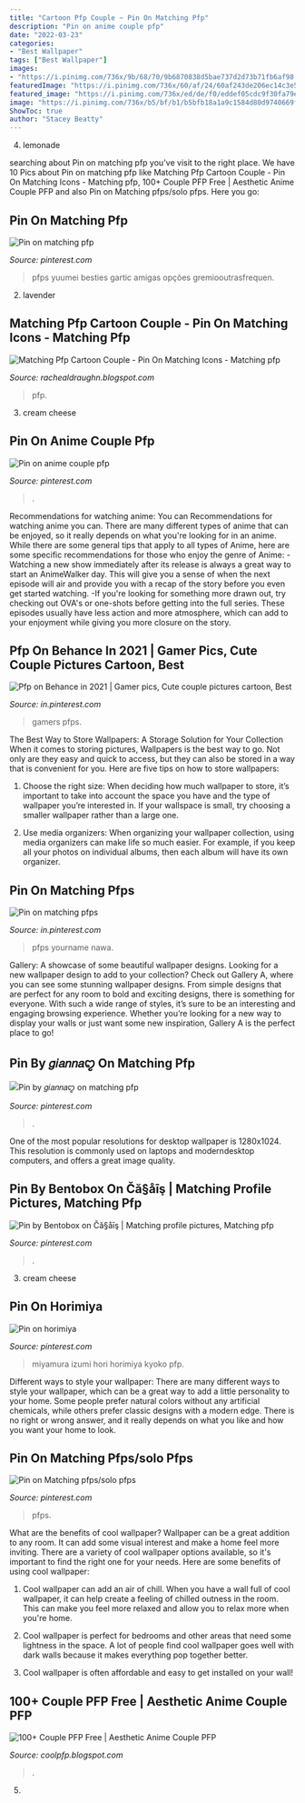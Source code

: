```yaml
---
title: "Cartoon Pfp Couple ~ Pin On Matching Pfp"
description: "Pin on anime couple pfp"
date: "2022-03-23"
categories:
- "Best Wallpaper"
tags: ["Best Wallpaper"]
images:
- "https://i.pinimg.com/736x/9b/68/70/9b6870838d5bae737d2d73b71fb6af98.jpg"
featuredImage: "https://i.pinimg.com/736x/60/af/24/60af243de206ec14c3e59294a8dff610.jpg"
featured_image: "https://i.pinimg.com/736x/ed/de/f0/eddef05cdc9f30fa79eca318090250a9.jpg"
image: "https://i.pinimg.com/736x/b5/bf/b1/b5bfb18a1a9c1584d80d9740669f3c03.jpg"
ShowToc: true
author: "Stacey Beatty"
---
```



4. lemonade 

	

		
searching about Pin on matching pfp you've visit to the right place. We have 10 Pics about Pin on matching pfp like Matching Pfp Cartoon Couple - Pin On Matching Icons - Matching pfp, 100+ Couple PFP Free | Aesthetic Anime Couple PFP and also Pin on Matching pfps/solo pfps. Here you go:
		
    
## Pin On Matching Pfp

<img loading=lazy src="https://i.pinimg.com/736x/9b/68/70/9b6870838d5bae737d2d73b71fb6af98.jpg" onerror="this.onerror=null;this.src='https://tse1.mm.bing.net/th?id=OIP.4BM9IyfSdXioIBXT4PmLsQAAAA&amp;pid=15.1';" alt="Pin on matching pfp">

_Source: pinterest.com_

>pfps yuumei besties gartic amigas opções gremiooutrasfrequen. 

	

2. lavender 

    
## Matching Pfp Cartoon Couple - Pin On Matching Icons - Matching Pfp

<img loading=lazy src="https://lh3.googleusercontent.com/proxy/EDr5ai44Pj914S6dOUX4wh6cKWL6tb7LR54pyXgLtPaLS4a6VQ83Pl4ehnE9N069y48mTxesHYMQvhMUYU9qth9Lh0RG-hEmutR2W-VWnuxCSN6NA18fAShIsl9llT7HAm9ndDYFJDzYVw=w1200-h630-p-k-no-nu" onerror="this.onerror=null;this.src='https://tse4.mm.bing.net/th?id=OIP.np7ddkORkhtzNlx_fEytLgHaEU&amp;pid=15.1';" alt="Matching Pfp Cartoon Couple - Pin On Matching Icons - Matching pfp">

_Source: rachealdraughn.blogspot.com_

>pfp. 

	

3. cream cheese 

    
## Pin On Anime Couple Pfp

<img loading=lazy src="https://i.pinimg.com/736x/b5/bf/b1/b5bfb18a1a9c1584d80d9740669f3c03.jpg" onerror="this.onerror=null;this.src='https://tse2.mm.bing.net/th?id=OIP.Z4USjKkn0Ie4kNlTP5D91wHaHd&amp;pid=15.1';" alt="Pin on anime couple pfp">

_Source: pinterest.com_

>. 

	

Recommendations for watching anime: You can
Recommendations for watching anime you can. There are many different types of anime that can be enjoyed, so it really depends on what you're looking for in an anime. While there are some general tips that apply to all types of Anime, here are some specific recommendations for those who enjoy the genre of Anime: 
-Watching a new show immediately after its release is always a great way to start an AnimeWalker day. This will give you a sense of when the next episode will air and provide you with a recap of the story before you even get started watching. 
-If you're looking for something more drawn out, try checking out OVA's or one-shots before getting into the full series. These episodes usually have less action and more atmosphere, which can add to your enjoyment while giving you more closure on the story.

    
## Pfp On Behance In 2021 | Gamer Pics, Cute Couple Pictures Cartoon, Best

<img loading=lazy src="https://i.pinimg.com/736x/e5/bd/6c/e5bd6c07fc5489af2c9858cc91ec5528.jpg" onerror="this.onerror=null;this.src='https://tse3.mm.bing.net/th?id=OIP.RrwK9RLZe6-fK0AamCkUxAHaHS&amp;pid=15.1';" alt="Pfp on Behance in 2021 | Gamer pics, Cute couple pictures cartoon, Best">

_Source: in.pinterest.com_

>gamers pfps. 

	

The Best Way to Store Wallpapers: A Storage Solution for Your Collection
When it comes to storing pictures, Wallpapers is the best way to go. Not only are they easy and quick to access, but they can also be stored in a way that is convenient for you. Here are five tips on how to store wallpapers:
1) Choose the right size: When deciding how much wallpaper to store, it’s important to take into account the space you have and the type of wallpaper you’re interested in. If your wallspace is small, try choosing a smaller wallpaper rather than a large one.

2) Use media organizers: When organizing your wallpaper collection, using media organizers can make life so much easier. For example, if you keep all your photos on individual albums, then each album will have its own organizer.

    
## Pin On Matching Pfps

<img loading=lazy src="https://i.pinimg.com/736x/ed/de/f0/eddef05cdc9f30fa79eca318090250a9.jpg" onerror="this.onerror=null;this.src='https://tse2.mm.bing.net/th?id=OIP.rbA-eG1xI_Qu82p5YtSUqgHaHb&amp;pid=15.1';" alt="Pin on matching pfps">

_Source: in.pinterest.com_

>pfps yourname nawa. 

	

Gallery: A showcase of some beautiful wallpaper designs.
Looking for a new wallpaper design to add to your collection? Check out Gallery A, where you can see some stunning wallpaper designs. From simple designs that are perfect for any room to bold and exciting designs, there is something for everyone. With such a wide range of styles, it’s sure to be an interesting and engaging browsing experience. Whether you’re looking for a new way to display your walls or just want some new inspiration, Gallery A is the perfect place to go!





	
	
    
## Pin By 𝑔𝑖𝑎𝑛𝑛𝑎ꨄ On Matching Pfp

<img loading=lazy src="https://i.pinimg.com/736x/60/af/24/60af243de206ec14c3e59294a8dff610.jpg" onerror="this.onerror=null;this.src='https://tse1.mm.bing.net/th?id=OIP.P1okbikcscgupS3cOvZCQgHaHa&amp;pid=15.1';" alt="Pin by 𝑔𝑖𝑎𝑛𝑛𝑎ꨄ on matching pfp">

_Source: pinterest.com_

>. 

	

One of the most popular resolutions for desktop wallpaper is 1280x1024. This resolution is commonly used on laptops and moderndesktop computers, and offers a great image quality.

    
## Pin By Bentobox On Čă§åīş | Matching Profile Pictures, Matching Pfp

<img loading=lazy src="https://i.pinimg.com/736x/fc/3c/94/fc3c944345108e561350cb70a345eb7b.jpg" onerror="this.onerror=null;this.src='https://tse2.mm.bing.net/th?id=OIP.j0O3clQYNh23y0SnhXIxHAHaHa&amp;pid=15.1';" alt="Pin by Bentobox on Čă§åīş | Matching profile pictures, Matching pfp">

_Source: pinterest.com_

>. 

	

3. cream cheese 

    
## Pin On Horimiya

<img loading=lazy src="https://i.pinimg.com/736x/87/d0/44/87d044fa1439809b49668ad2ff281dd6.jpg" onerror="this.onerror=null;this.src='https://tse1.mm.bing.net/th?id=OIP.eZ7Zq1SNr_uxX9MdDo4bHAHaHa&amp;pid=15.1';" alt="Pin on horimiya">

_Source: pinterest.com_

>miyamura izumi hori horimiya kyoko pfp. 

	

Different ways to style your wallpaper:
There are many different ways to style your wallpaper, which can be a great way to add a little personality to your home. Some people prefer natural colors without any artificial chemicals, while others prefer classic designs with a modern edge. There is no right or wrong answer, and it really depends on what you like and how you want your home to look.

    
## Pin On Matching Pfps/solo Pfps

<img loading=lazy src="https://i.pinimg.com/736x/99/66/b7/9966b705d5b29e21900fa5ed40b88493.jpg" onerror="this.onerror=null;this.src='https://tse4.mm.bing.net/th?id=OIP.edJWbhRWaPwbTJ11ZPOXtgHaIW&amp;pid=15.1';" alt="Pin on Matching pfps/solo pfps">

_Source: pinterest.com_

>pfps. 

	

What are the benefits of cool wallpaper?
Wallpaper can be a great addition to any room. It can add some visual interest and make a home feel more inviting. There are a variety of cool wallpaper options available, so it's important to find the right one for your needs. Here are some benefits of using cool wallpaper: 
1. Cool wallpaper can add an air of chill. When you have a wall full of cool wallpaper, it can help create a feeling of chilled outness in the room. This can make you feel more relaxed and allow you to relax more when you're home. 

2. Cool wallpaper is perfect for bedrooms and other areas that need some lightness in the space. A lot of people find cool wallpaper goes well with dark walls because it makes everything pop together better. 

3. Cool wallpaper is often affordable and easy to get installed on your wall!

    
## 100+ Couple PFP Free | Aesthetic Anime Couple PFP

<img loading=lazy src="https://1.bp.blogspot.com/-2XIcbcLTtSk/YKa-459XrJI/AAAAAAAAHvk/wqPuMHT3qtMvTE5cbhBYCVHfSfxC_HqFQCLcBGAsYHQ/s360/49.png" onerror="this.onerror=null;this.src='https://tse2.mm.bing.net/th?id=OIP.AF-QUxA_6w01DaSw2xMw4wAAAA&amp;pid=15.1';" alt="100+ Couple PFP Free | Aesthetic Anime Couple PFP">

_Source: coolpfp.blogspot.com_

>. 

	

5.


